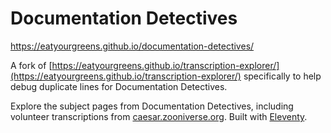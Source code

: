 # Documentation Detectives

https://eatyourgreens.github.io/documentation-detectives/

A fork of [https://eatyourgreens.github.io/transcription-explorer/](https://eatyourgreens.github.io/transcription-explorer/) specifically to help debug duplicate lines for Documentation Detectives.

Explore the subject pages from Documentation Detectives, including volunteer transcriptions from [caesar.zooniverse.org](https://zooniverse.github.io/caesar/#introduction). Built with [Eleventy](https://11ty.dev).
